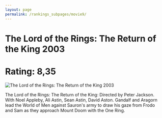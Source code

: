 ```yaml
---
layout: page
permalink: /rankings_subpages/movie9/
---
```

    
# The Lord of the Rings: The Return of the King 2003
# Rating: 8,35
![The Lord of the Rings: The Return of the King 2003](https://fwcdn.pl/fpo/18/41/11841/7494142_1.7.webp)


The Lord of the Rings: The Return of the King: Directed by Peter Jackson. With Noel Appleby, Ali Astin, Sean Astin, David Aston. Gandalf and Aragorn lead the World of Men against Sauron's army to draw his gaze from Frodo and Sam as they approach Mount Doom with the One Ring.